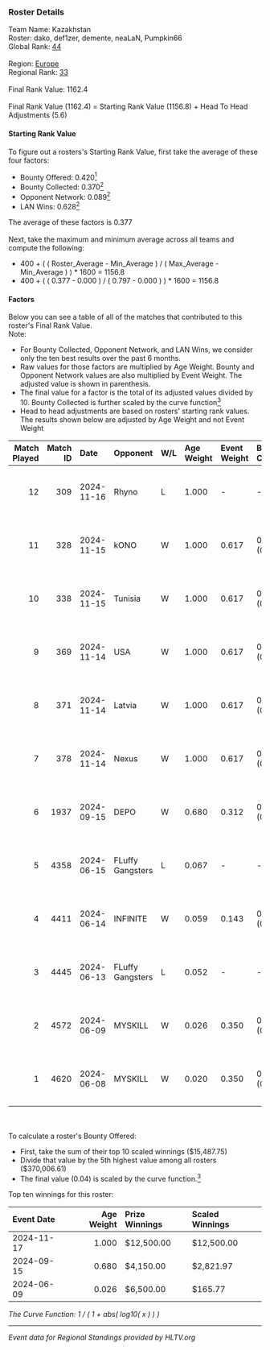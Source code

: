 ### Roster Details<br />
Team Name: Kazakhstan<br />
Roster: dako, def1zer, demente, neaLaN, Pumpkin66<br />
Global Rank: [44](../../standings_global_2024_12_02.md)<br />
<br />
Region: [Europe]( ../../standings_europe_2024_12_02.md)<br />
Regional Rank: [33]( ../../standings_europe_2024_12_02.md)<br />
<br />
Final Rank Value:  1162.4<br />
<br />
Final Rank Value (1162.4) = Starting Rank Value (1156.8) + Head To Head Adjustments (5.6)<br />

#### Starting Rank Value<br />
To figure out a rosters's Starting Rank Value, first take the average of these four factors:<br />
- Bounty Offered: 0.420[<sup>1</sup>](#table2)
- Bounty Collected: 0.370[<sup>2</sup>](#table1)
- Opponent Network: 0.089[<sup>2</sup>](#table1)
- LAN Wins: 0.628[<sup>2</sup>](#table1)

The average of these factors is 0.377<br />
<br />
Next, take the maximum and minimum average across all teams and compute the following:<br />
- 400 + ( ( Roster_Average - Min_Average ) / ( Max_Average - Min_Average ) ) * 1600 = 1156.8
- 400 + ( ( 0.377 - 0.000 ) / ( 0.797 - 0.000 ) ) * 1600 = 1156.8


#### Factors<br />
Below you can see a table of all of the matches that contributed to this roster's Final Rank Value.<br />
Note:<br />

- For Bounty Collected, Opponent Network, and LAN Wins, we consider only the ten best results over the past 6 months.
- Raw values for those factors are multiplied by Age Weight. Bounty and Opponent Network values are also multiplied by Event Weight. The adjusted value is shown in parenthesis.
- The final value for a factor is the total of its adjusted values divided by 10. Bounty Collected is further scaled by the curve function[<sup>3</sup>](#curveFunction)
- Head to head adjustments are based on rosters' starting rank values. The results shown below are adjusted by Age Weight and not Event Weight
<span id="table1"></span><br />


| Match Played | Match ID | Date       | Opponent         | W/L | Age Weight | Event Weight | Bounty Collected | Opponent Network | LAN Wins  | H2H Adj. | Roster                                    |
| -: | -: | :- | :- | :- | :- | :- | :- | :- | :- | -: | :- |
|           12 |      309 | 2024-11-16 | Rhyno            | L   | 1.000      | -            | -                | -                | -         |   -19.66 | dako, def1zer, demente, neaLaN, Pumpkin66 |
|           11 |      328 | 2024-11-15 | kONO             | W   | 1.000      | 0.617        | 0.015 (0.010)    | 0.422 (0.260)    | 1 (1.000) |     5.86 | dako, def1zer, demente, neaLaN, Pumpkin66 |
|           10 |      338 | 2024-11-15 | Tunisia          | W   | 1.000      | 0.617        | 0.017 (0.011)    | 0.058 (0.036)    | 1 (1.000) |     2.94 | dako, def1zer, demente, neaLaN, Pumpkin66 |
|            9 |      369 | 2024-11-14 | USA              | W   | 1.000      | 0.617        | 0.000 (0.000)    | 0.070 (0.043)    | 1 (1.000) |     0.63 | dako, def1zer, demente, neaLaN, Pumpkin66 |
|            8 |      371 | 2024-11-14 | Latvia           | W   | 1.000      | 0.617        | 0.000 (0.000)    | 0.132 (0.082)    | 1 (1.000) |     4.15 | dako, def1zer, demente, neaLaN, Pumpkin66 |
|            7 |      378 | 2024-11-14 | Nexus            | W   | 1.000      | 0.617        | 0.286 (0.177)    | 0.747 (0.461)    | 1 (1.000) |    13.76 | dako, def1zer, demente, neaLaN, Pumpkin66 |
|            6 |     1937 | 2024-09-15 | DEPO             | W   | 0.680      | 0.312        | 0.009 (0.002)    | 0.038 (0.008)    | 1 (0.680) |     1.21 | dako, def1zer, forkyz, Pumpkin66, tasman  |
|            5 |     4358 | 2024-06-15 | FLuffy Gangsters | L   | 0.067      | -            | -                | -                | -         |    -1.92 | dako, def1zer, forkyz, Pumpkin66, tasman  |
|            4 |     4411 | 2024-06-14 | INFINITE         | W   | 0.059      | 0.143        | 0.000 (0.000)    | 0.048 (0.000)    | 0 (0.000) |     0.05 | dako, def1zer, forkyz, Pumpkin66, tasman  |
|            3 |     4445 | 2024-06-13 | FLuffy Gangsters | L   | 0.052      | -            | -                | -                | -         |    -1.49 | dako, def1zer, forkyz, Pumpkin66, tasman  |
|            2 |     4572 | 2024-06-09 | MYSKILL          | W   | 0.026      | 0.350        | 0.002 (0.000)    | 0.001 (0.000)    | 1 (0.026) |     0.03 | dako, def1zer, forkyz, Pumpkin66, tasman  |
|            1 |     4620 | 2024-06-08 | MYSKILL          | W   | 0.020      | 0.350        | 0.002 (0.000)    | 0.001 (0.000)    | 1 (0.020) |     0.03 | dako, def1zer, forkyz, Pumpkin66, tasman  |

<br />
<span id="table2"></span><br />
To calculate a roster's Bounty Offered:<br />

- First, take the sum of their top 10 scaled winnings ($15,487.75)
- Divide that value by the 5th highest value among all rosters ($370,006.61)
- The final value (0.04) is scaled by the curve function.[<sup>3</sup>](#curveFunction)

Top ten winnings for this roster:<br />

| Event Date | Age Weight | Prize Winnings | Scaled Winnings |
| :- | -: | :- | :- |
| 2024-11-17 |      1.000 | $12,500.00     | $12,500.00      |
| 2024-09-15 |      0.680 | $4,150.00      | $2,821.97       |
| 2024-06-09 |      0.026 | $6,500.00      | $165.77         |


<span id="curveFunction"></span>_The Curve Function: 1 / ( 1 + abs( log10( x ) ) )_<br />

---
_Event data for Regional Standings provided by HLTV.org_<br />
